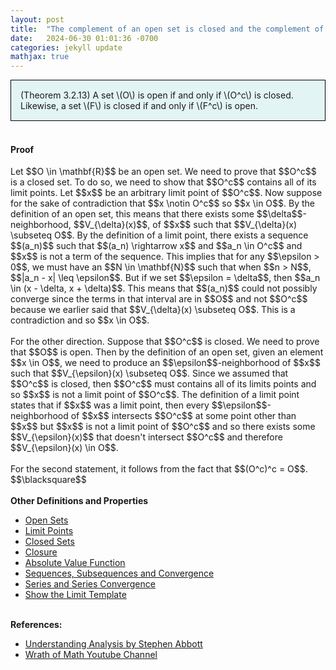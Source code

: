 ```yaml
---
layout: post
title:  "The complement of an open set is closed and the complement of a closed set is open"
date:   2024-06-30 01:01:36 -0700
categories: jekyll update
mathjax: true
---
```

<div style="background-color: #E3F4F4; padding: 15px 15px 15px 15px; border:1px solid black;">
  (Theorem 3.2.13) A set \(O\) is open if and only if \(O^c\) is closed. Likewise, a set \(F\) is closed if and only if \(F^c\) is open.
</div>
<br>
<!------------------------------------------------------------------------------------>
<h4><b>Proof</b></h4>
Let $$O \in \mathbf{R}$$ be an open set. We need to prove that $$O^c$$ is a closed set. To do so, we need to show that $$O^c$$ contains all of its limit points. Let $$x$$ be an arbitrary limit point of $$O^c$$. Now suppose for the sake of contradiction that $$x \notin O^c$$ so $$x \in O$$. By the definition of an open set, this means that there exists some $$\delta$$-neighborhood, $$V_{\delta}(x)$$, of $$x$$ such that $$V_{\delta}(x) \subseteq O$$. By the definition of a limit point, there exists a sequence $$(a_n)$$ such that $$(a_n) \rightarrow x$$ and $$a_n \in O^c$$ and $$x$$ is not a term of the sequence. This implies that for any $$\epsilon > 0$$, we must have an $$N \in \mathbf{N}$$ such that when $$n > N$$, $$|a_n - x| \leq \epsilon$$. But if we set $$\epsilon = \delta$$, then $$a_n \in (x - \delta, x + \delta)$$. This means that $$(a_n)$$ could not possibly converge since the terms in that interval are in $$O$$ and not $$O^c$$ because we earlier said that $$V_{\delta}(x) \subseteq O$$. This is a contradiction and so $$x \in O$$.
<br>
<br>
For the other direction. Suppose that $$O^c$$ is closed. We need to prove that $$O$$ is open. Then by the definition of an open set, given an element $$x \in O$$, we need to produce an $$\epsilon$$-neighborhood of $$x$$ such that $$V_{\epsilon}(x) \subseteq O$$. Since we assumed that $$O^c$$ is closed, then $$O^c$$ must contains all of its limits points and so $$x$$ is not a limit point of $$O^c$$. The definition of a limit point states that if $$x$$ was a limit point, then every $$\epsilon$$-neighborhood of $$x$$ intersects $$O^c$$ at some point other than $$x$$ but $$x$$ is not a limit point of $$O^c$$ and so there exists some $$V_{\epsilon}(x)$$ that doesn't intersect $$O^c$$ and therefore $$V_{\epsilon}(x) \in O$$.
<br>
<br>
For the second statement, it follows from the fact that $$(O^c)^c = O$$. $$\blacksquare$$
<br>
<br>
<!------------------------------------------------------------------------------------>
<b>Other Definitions and Properties</b>
<ul>
<li><a href="https://strncat.github.io/jekyll/update/2024/06/22/analysis-sets-open.html">Open Sets</a></li>
<li><a href="https://strncat.github.io/jekyll/update/2024/06/24/analysis-sets-limit-points.html">Limit Points</a></li>
<li><a href="https://strncat.github.io/jekyll/update/2024/06/25/analysis-sets-closed.html">Closed Sets</a></li>
<li><a href="https://strncat.github.io/jekyll/update/2024/06/28/analysis-sets-closure.html">Closure</a></li>
<li><a href="https://strncat.github.io/jekyll/update/2024/05/26/analysis-absolute-value-properties.html">Absolute Value Function</a></li>
<li><a href="https://strncat.github.io/jekyll/update/2024/05/21/analysis-seq-definitions.html">Sequences, Subsequences and Convergence</a></li>
<li><a href="https://strncat.github.io/jekyll/update/2024/06/10/analysis-series-definitions.html">Series and Series Convergence</a></li>
<li><a href="https://strncat.github.io/jekyll/update/2024/05/12/analysis-seq-limit-template.html">Show the Limit Template</a></li>
</ul>
<br>
<!------------------------------------------------------------------------------------>
<b>References:</b>
<ul>
<li><a href="https://www.amazon.com/Understanding-Analysis-Undergraduate-Texts-Mathematics/dp/1493927116">Understanding Analysis by Stephen Abbott</a></li>
<li><a href="https://www.amazon.com/Understanding-Analysis-Undergraduate-Texts-Mathematics/dp/1493927116">Wrath of Math Youtube Channel</a></li>
</ul>